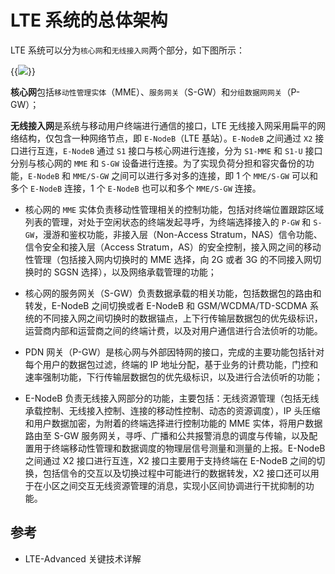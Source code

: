 # LTE 系统的总体架构


LTE 系统可以分为`核心网`和`无线接入网`两个部分，如下图所示：

{{<image src="https://cdn.jsdelivr.net/gh/techkoala/techkoala.github.io@master/images/WirelessCommunication/LTE/LTE_System_Structure/Structure.webp" caption="FDD 帧结构">}}

**核心网**包括`移动性管理实体`（MME）、`服务网关`（S-GW）和`分组数据网网关`（P-GW）；

**无线接入网**是系统与移动用户终端进行通信的接口，LTE 无线接入网采用扁平的网络结构，仅包含一种网络节点，即 `E-NodeB`（LTE 基站）。`E-NodeB` 之间通过 `X2` 接口进行互连，`E-NodeB` 通过 `S1` 接口与核心网进行连接，分为 `S1-MME` 和 `S1-U` 接口分别与核心网的 `MME` 和 `S-GW` 设备进行连接。为了实现负荷分担和容灾备份的功能，`E-NodeB` 和 `MME/S-GW` 之间可以进行多对多的连接，即 1 个 `MME/S-GW` 可以和多个 `E-NodeB` 连接，1 个 `E-NodeB` 也可以和多个 `MME/S-GW` 连接。

- 核心网的 `MME` 实体负责移动性管理相关的控制功能，包括对终端位置跟踪区域列表的管理，对处于空闲状态的终端发起寻呼，为终端选择接入的 `P-GW` 和 `S-GW`，漫游和鉴权功能，非接入层（Non-Access Stratum，NAS）信令功能、信令安全和接入层（Access Stratum，AS）的安全控制，接入网之间的移动性管理（包括接入网内切换时的 MME 选择，向 2G 或者 3G 的不同接入网切换时的 SGSN 选择），以及网络承载管理的功能；
  
- 核心网的服务网关（S-GW）负责数据承载的相关功能，包括数据包的路由和转发，E-NodeB 之间切换或者 E-NodeB 和 GSM/WCDMA/TD-SCDMA 系统的不同接入网之间切换时的数据锚点，上下行传输层数据包的优先级标识，运营商内部和运营商之间的终端计费，以及对用户通信进行合法侦听的功能。

- PDN 网关（P-GW）是核心网与外部因特网的接口，完成的主要功能包括针对每个用户的数据包过滤，终端的 IP 地址分配，基于业务的计费功能，门控和速率强制功能，下行传输层数据包的优先级标识，以及进行合法侦听的功能；

- E-NodeB 负责无线接入网部分的功能，主要包括：无线资源管理（包括无线承载控制、无线接入控制、连接的移动性控制、动态的资源调度），IP 头压缩和用户数据加密，为附着的终端选择进行控制功能的 MME 实体，将用户数据路由至 S-GW 服务网关，寻呼、广播和公共报警消息的调度与传输，以及配置用于终端移动性管理和数据调度的物理层信号测量和测量的上报。E-NodeB 之间通过 X2 接口进行互连，X2 接口主要用于支持终端在 E-NodeB 之间的切换，包括信令的交互以及切换过程中可能进行的数据转发，X2 接口还可以用于在小区之间交互无线资源管理的消息，实现小区间协调进行干扰抑制的功能。

## 参考

- LTE-Advanced 关键技术详解
